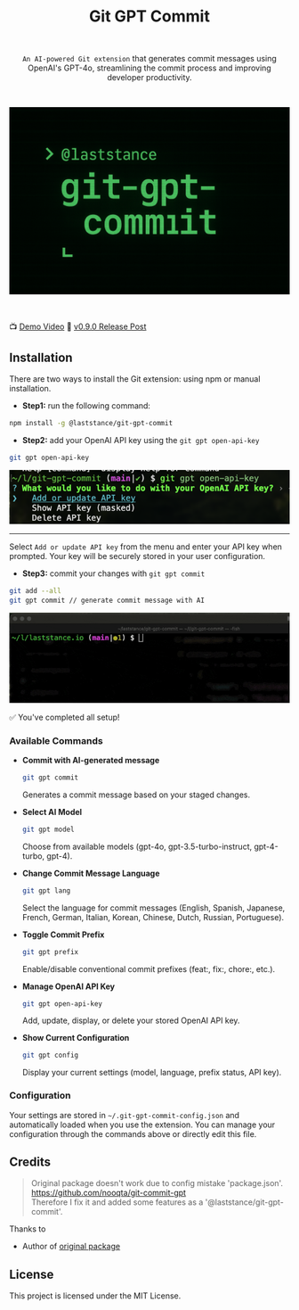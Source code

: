 <h1 align="center">
    Git GPT Commit
</h1>

<br>


<p align="center">
    <code>An AI-powered Git extension</code> that generates commit messages using OpenAI's GPT-4o,  
    streamlining the commit process and improving developer productivity.
</p>

<br>

<p align="center">
  <img src="./assets/cover_image1540x1000.png" alt="cover_image"/>
</p>

<br>

📺 [Demo Video](https://www.youtube.com/watch?v=-0iVFHxXawo)
📖 [v0.9.0 Release Post](https://dev.to/malloc007/ive-just-released-git-gpt-commit-v090-13of)

## Installation

There are two ways to install the Git extension: using npm or manual installation.

- **Step1:** run the following command:

```bash
npm install -g @laststance/git-gpt-commit
```

- **Step2:** add your OpenAI API key using the `git gpt open-api-key`

```bash
git gpt open-api-key
```

![open-api-key](./assets/open-api-key.png)

----

Select `Add or update API key` from the menu and enter your API key when prompted. Your key will be securely stored in your user configuration.

- **Step3:** commit your changes with `git gpt commit`

```bash
git add --all
git gpt commit // generate commit message with AI
```

<p align="center">
    <img src="./assets/preview.gif" />
</p>

✅ You've completed all setup!

### Available Commands

- **Commit with AI-generated message**

  ```bash
  git gpt commit
  ```

  Generates a commit message based on your staged changes.

- **Select AI Model**

  ```bash
  git gpt model
  ```

  Choose from available models (gpt-4o, gpt-3.5-turbo-instruct, gpt-4-turbo, gpt-4).

- **Change Commit Message Language**

  ```bash
  git gpt lang
  ```

  Select the language for commit messages (English, Spanish, Japanese, French, German, Italian, Korean, Chinese, Dutch, Russian, Portuguese).

- **Toggle Commit Prefix**

  ```bash
  git gpt prefix
  ```

  Enable/disable conventional commit prefixes (feat:, fix:, chore:, etc.).

- **Manage OpenAI API Key**

  ```bash
  git gpt open-api-key
  ```

  Add, update, display, or delete your stored OpenAI API key.

- **Show Current Configuration**
  ```bash
  git gpt config
  ```
  Display your current settings (model, language, prefix status, API key).

### Configuration

Your settings are stored in `~/.git-gpt-commit-config.json` and automatically loaded when you use the extension. You can manage your configuration through the commands above or directly edit this file.

## Credits

> Original package doesn't work due to config mistake 'package.json'. https://github.com/nooqta/git-commit-gpt  
> Therefore I fix it and added some features as a '@laststance/git-gpt-commit'.

Thanks to

- Author of [original package](https://github.com/nooqta/git-commit-gpt)

## License

This project is licensed under the MIT License.
